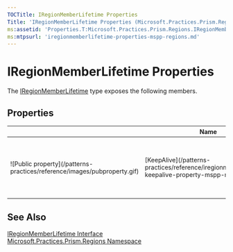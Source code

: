 ```yaml
---
TOCTitle: IRegionMemberLifetime Properties
Title: 'IRegionMemberLifetime Properties (Microsoft.Practices.Prism.Regions)'
ms:assetid: 'Properties.T:Microsoft.Practices.Prism.Regions.IRegionMemberLifetime'
ms:mtpsurl: 'iregionmemberlifetime-properties-mspp-regions.md'
---
```


# IRegionMemberLifetime Properties

The [IRegionMemberLifetime](/patterns-practices/reference/iregionmemberlifetime-interface-mspp-regions) type exposes the following members.

## Properties

<table>
<thead>
<tr class="header">
<th> </th>
<th>Name</th>
<th>Description</th>
</tr>
</thead>
<tbody>
<tr class="odd">
<td>![Public property](/patterns-practices/reference/images/pubproperty.gif)</td>
<td>[KeepAlive](/patterns-practices/reference/iregionmemberlifetime-keepalive-property-mspp-regions)</td>
<td><div class="summary">
Gets a value indicating whether this instance should be kept-alive upon deactivation.
</div></td>
</tr>
</tbody>
</table>

## See Also

[IRegionMemberLifetime Interface](/patterns-practices/reference/iregionmemberlifetime-interface-mspp-regions)  
[Microsoft.Practices.Prism.Regions Namespace](/patterns-practices/reference/mspp-regions-namespace)  
